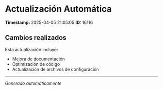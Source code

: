 # Actualización Automática

**Timestamp:** 2025-04-05 21:05:05
**ID:** 16116

## Cambios realizados

Esta actualización incluye:
- Mejora de documentación
- Optimización de código
- Actualización de archivos de configuración

---
*Generado automáticamente*

